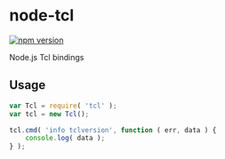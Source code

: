 node-tcl
========

[![npm version](https://badge.fury.io/js/tcl.svg)](http://badge.fury.io/js/tcl)

Node.js Tcl bindings

## Usage

``` js
var Tcl = require( 'tcl' );
var tcl = new Tcl();

tcl.cmd( 'info tclversion', function ( err, data ) {
	console.log( data );
} );
```

